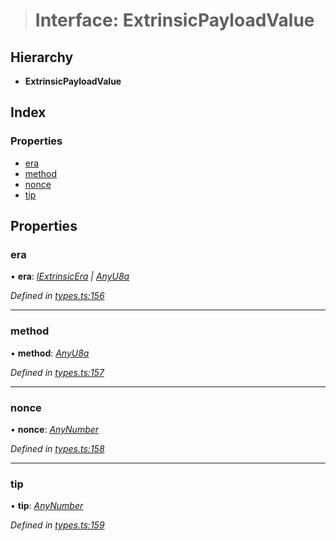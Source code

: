 > # Interface: ExtrinsicPayloadValue

## Hierarchy

* **ExtrinsicPayloadValue**

## Index

### Properties

* [era](_types_.extrinsicpayloadvalue.md#era)
* [method](_types_.extrinsicpayloadvalue.md#method)
* [nonce](_types_.extrinsicpayloadvalue.md#nonce)
* [tip](_types_.extrinsicpayloadvalue.md#tip)

## Properties

###  era

• **era**: *[IExtrinsicEra](_types_.iextrinsicera.md) | [AnyU8a](../modules/_types_.md#anyu8a)*

*Defined in [types.ts:156](https://github.com/polkadot-js/api/blob/50a2314/packages/types/src/types.ts#L156)*

___

###  method

• **method**: *[AnyU8a](../modules/_types_.md#anyu8a)*

*Defined in [types.ts:157](https://github.com/polkadot-js/api/blob/50a2314/packages/types/src/types.ts#L157)*

___

###  nonce

• **nonce**: *[AnyNumber](../modules/_types_.md#anynumber)*

*Defined in [types.ts:158](https://github.com/polkadot-js/api/blob/50a2314/packages/types/src/types.ts#L158)*

___

###  tip

• **tip**: *[AnyNumber](../modules/_types_.md#anynumber)*

*Defined in [types.ts:159](https://github.com/polkadot-js/api/blob/50a2314/packages/types/src/types.ts#L159)*